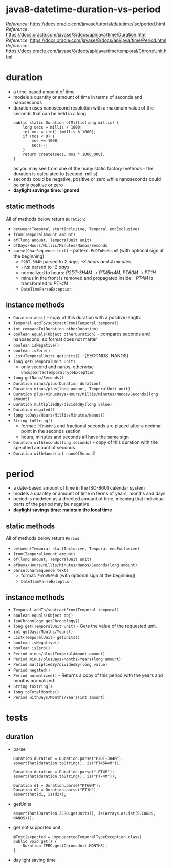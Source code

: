 # java8-datetime-duration-vs-period
_Reference_: https://docs.oracle.com/javase/tutorial/datetime/iso/period.html  
_Reference_: https://docs.oracle.com/javase/8/docs/api/java/time/Duration.html  
_Reference_: https://docs.oracle.com/javase/8/docs/api/java/time/Period.html  
_Reference_: https://docs.oracle.com/javase/8/docs/api/java/time/temporal/ChronoUnit.html

# duration
* a time-based amount of time
* models a quantity or amount of time in terms of seconds and nanoseconds
* duration uses nanosecond resolution with a maximum value of the seconds that can be held in a long
    ```
    public static Duration ofMillis(long millis) {
        long secs = millis / 1000;
        int mos = (int) (millis % 1000);
        if (mos < 0) {
            mos += 1000;
            secs--;
        }
        return create(secs, mos * 1000_000);
    }
    ```
    as you may see from one of the many static factory 
    methods - the duration is calculated to (second, millis)
* seconds could be negative, positive or zero while nanoseconds could be only positive or zero
* **daylight savings time: ignored**

## static methods
All of methods below return `Duration`:
* `between(Temporal startInclusive, Temporal endExclusive)`
* `from(TemporalAmount amount)`
* `of(long amount, TemporalUnit unit)`
* `ofDays/Hours/Millis/Minutes/Nanos/Seconds`
* `parse(CharSequence text)` - pattern: `PnDTnHnMn.nS` (with optional sign at the beginning)
    * `P2DT-3H4M` parsed to _2 days, -3 hours and 4 minutes_
    * `-P2D` parsed to _-2 days_
    * normalized to hours: _P2DT-3H4M_ -> _PT45H4M_, _PT60M_ -> _PT1H_
    * minus in the front is removed and propagated inside: _-PT4M_ is transformed to _PT-4M_
    * `DateTimeParseException`

## instance methods
* `Duration abs()` - copy of this duration with a positive length.
* `Temporal addTo/subtractFrom(Temporal temporal)`
* `int compareTo(Duration otherDuration)`
* `boolean equals(Object otherDuration)` - compares seconds and nanosecond, so format does not matter
* `boolean isNegative()`
* `boolean isZero()`
* `List<TemporalUnit> getUnits()` - {SECONDS, NANOS}
* `long	get(TemporalUnit unit)`
    * only second and nanos, otherwise `UnsupportedTemporalTypeException`
* `long getNano/Seconds()`
* `Duration minus/plus(Duration duration)`
* `Duration minus/plus(long amount, TemporalUnit unit)`
* `Duration plus/minusDays/Hours/Millis/Minutes/Nanos/Seconds(long amount)`
* `Duration multipliedBy/dividedBy(long value)`
* `Duration negated()`
* `long toDays/Hours/Millis/Minutes/Nanos()`
* `String toString()`
    * format: `PTnHnMnS` and fractional seconds are placed after a decimal point in the seconds section
    * hours, minutes and seconds all have the same sign
* `Duration withSeconds(long seconds)` - copy of this duration with the specified amount of seconds
* `Duration withNanos(int nanoOfSecond)`

# period
* a date-based amount of time in the ISO-8601 calendar system
* models a quantity or amount of time in terms of years, months and days
* period is modeled as a directed amount of time, meaning that individual parts of the period may be negative
* **daylight savings time: maintain the local time**

## static methods
All of methods below return `Period`:
* `between(Temporal startInclusive, Temporal endExclusive)`
* `from(TemporalAmount amount)`
* `of(long amount, TemporalUnit unit)`
* `ofDays/Hours/Millis/Minutes/Nanos/Seconds(long amount)`
* `parse(CharSequence text)`
    * format: `PnYnMnWnD` (with optional sign at the beginning)
    * `DateTimeParseException`

## instance methods
* `Temporal addTo/subtractFrom(Temporal temporal)`
* `boolean equals(Object obj)`
* `IsoChronology getChronology()`
* `long	get(TemporalUnit unit)` - Gets the value of the requested unit.
* `int getDays/Months/Years()`
* `List<TemporalUnit> getUnits()`
* `boolean isNegative()`
* `boolean isZero()`
* `Period minus/plus(TemporalAmount amount)`
* `Period minus/plusDays/Months/Years(long amount)`
* `Period multipliedBy/dividedBy(long value)`
* `Period negated()`
* `Period normalized()` - Returns a copy of this period with the years and months normalized.
* `String toString()`
* `long	toTotalMonths()`
* `Period withDays/Months/Years(int amount)`

# tests
## duration
* parse
    ```
    Duration duration = Duration.parse("P2DT-3H4M");
    assertThat(duration.toString(), is("PT45H4M"));
    
    Duration duration = Duration.parse("-PT4M");
    assertThat(duration.toString(), is("PT-4M"));
    
    Duration d1 = Duration.parse("PT60M");
    Duration d2 = Duration.parse("PT1H");
    assertThat(d1, is(d2));
    ```
* getUnits
    ```
    assertThat(Duration.ZERO.getUnits(), is(Arrays.asList(SECONDS, NANOS)));
    ```
* get not supported unit
    ```
    @Test(expected = UnsupportedTemporalTypeException.class)
    public void get() {
        Duration.ZERO.get(ChronoUnit.MONTHS);
    }
    ```
* daylight saving time 